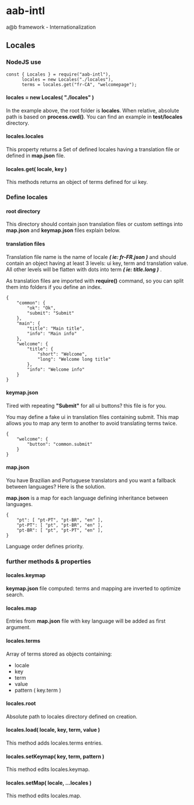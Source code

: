 # aab-intl
a@b framework - Internationalization

## Locales
### NodeJS use
	const { Locales } = require("aab-intl"),
	      locales = new Locales("./locales"),
	      terms = locales.get("fr-CA", "welcomepage");

#### locales = new Locales( "./locales" )
In the example above, the root folder is **locales**. When relative, absolute path is based on **process.cwd()**. You can find an example in **test/locales** directory.

#### locales.locales
This property returns a Set of defined locales having a translation file or defined in **map.json** file.

#### locales.get( locale, key )
This methods returns an object of terms defined for ui key.

### Define locales
#### root directory
This directory should contain json translation files or custom settings into **map.json** and **keymap.json** files explain below.

#### translation files
Translation file name is the name of locale ***( ie: fr-FR.json )*** and should contain an object having at least 3 levels: ui key, term and translation value. All other levels will be flatten with dots into term ***( ie: title.long )*** .

As translation files are imported with **require()** command, so you can split them into folders if you define an index.

	{
	    "common": {
	        "ok": "Ok",
	        "submit": "Submit"
	    },
	    "main": {
	        "title": "Main title",
	        "info": "Main info"
	    },
	    "welcome": {
	        "title": {
		        "short": "Welcome",
		        "long": "Welcome long title"
	        },
	        "info": "Welcome info"
	    }
	}

#### keymap.json
Tired with repeating **"Submit"** for all ui buttons? this file is for you.

You may define a fake ui in translation files containing submit. This map allows you to map any term to another to avoid translating terms twice.

	{
	    "welcome": {
	        "button": "common.submit"
	    }
	}

#### map.json
You have Brazilian and Portuguese translators and you want a fallback between languages? Here is the solution.

**map.json** is a map for each language defining inheritance between languages.

	{
		"pt": [ "pt-PT", "pt-BR", "en" ],
		"pt-PT": [ "pt", "pt-BR", "en" ],
		"pt-BR": [ "pt", "pt-PT", "en" ],
	}
Language order defines priority.

### further methods & properties
#### locales.keymap
**keymap.json** file computed: terms and mapping are inverted to optimize search.

#### locales.map
Entries from **map.json** file with key language will be added as first argument.


#### locales.terms
Array of terms stored as objects containing:
* locale
* key
* term
* value
* pattern ( key.term )

#### locales.root
Absolute path to locales directory defined on creation.

#### locales.load( locale, key, term, value )
This method adds locales.terms entries.

#### locales.setKeymap( key, term, pattern )
This method edits locales.keymap.

#### locales.setMap( locale, ...locales )
This method edits locales.map.

